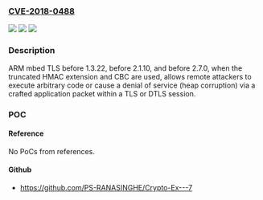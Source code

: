 ### [CVE-2018-0488](https://cve.mitre.org/cgi-bin/cvename.cgi?name=CVE-2018-0488)
![](https://img.shields.io/static/v1?label=Product&message=ARM%20mbed%20TLS%20before%201.3.22%2C%20before%202.1.10%2C%20and%20before%202.7.0&color=blue)
![](https://img.shields.io/static/v1?label=Version&message=ARM%20mbed%20TLS%20before%201.3.22%2C%20before%202.1.10%2C%20and%20before%202.7.0%20&color=brightgreen)
![](https://img.shields.io/static/v1?label=Vulnerability&message=heap%20corruption&color=brightgreen)

### Description

ARM mbed TLS before 1.3.22, before 2.1.10, and before 2.7.0, when the truncated HMAC extension and CBC are used, allows remote attackers to execute arbitrary code or cause a denial of service (heap corruption) via a crafted application packet within a TLS or DTLS session.

### POC

#### Reference
No PoCs from references.

#### Github
- https://github.com/PS-RANASINGHE/Crypto-Ex---7

